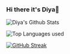 ### Hi there it's Diya👋

![Diya's Github Stats](https://github-readme-stats.vercel.app/api?username=DiyadotSaha&show_icons=true&hide_border=false&hide=stars,prs,issues&count_private=true&rank_icon=github&theme=transparent)
  
![Top Languages used]([https://streak-stats.demolab.com/?user=DiyadotSaha&theme=transparent&hide_longest_streak=true&hide_total_contributions=true)

[![GitHub Streak](https://streak-stats.demolab.com/?user=DiyadotSaha&theme=transparent&hide_longest_streak=true&hide_total_contributions=true)](https://git.io/streak-stats)



<!--
**DiyadotSaha/DiyadotSaha** is a ✨ _special_ ✨ repository because its `README.md` (this file) appears on your GitHub profile.
Here are some ideas to get you started:

- 🔭 I’m currently working on ...
- 🌱 I’m currently learning ...
- 👯 I’m looking to collaborate on ...
- 🤔 I’m looking for help with ...
- 💬 Ask me about ...
- 📫 How to reach me: ...
- 😄 Pronouns: ...
- ⚡ Fun fact: ...
-->

